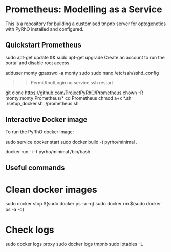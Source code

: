 Prometheus: Modelling as a Service
==================================

This is a repository for building a customised tmpnb server for optogenetics with PyRhO installed and configured.

Quickstart Prometheus
---------------------
sudo apt-get update && sudo apt-get upgrade
Create an account to run the portal and disable root access

adduser monty
gpasswd -a monty sudo
sudo nano /etc/ssh/sshd_config
>> PermitRootLogin no
service ssh restart

git clone https://github.com/ProjectPyRhO/Prometheus
chown -R monty:monty Prometheus/*
cd Prometheus
chmod a+x *.sh
./setup_docker.sh
./prometheus.sh


Interactive Docker image
------------------------

To run the PyRhO docker image:

sudo service docker start
sudo docker build -t pyrho/minimal .

docker run -i -t pyrho/minimal /bin/bash

Useful commands
---------------

# Clean docker images
sudo docker stop $(sudo docker ps -a -q)
sudo docker rm $(sudo docker ps -a -q)

# Check logs
sudo docker logs proxy
sudo docker logs tmpnb
sudo iptables -L
